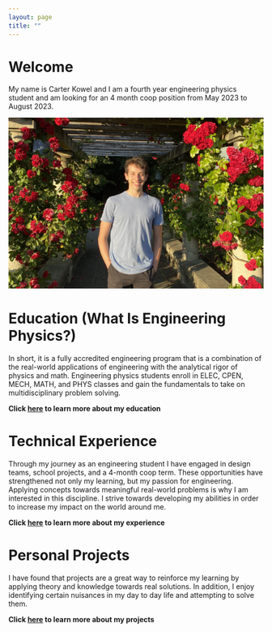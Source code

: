 ```yaml
---
layout: page
title: ""
---
```


  # Welcome  

  My name is Carter Kowel and I am a fourth year engineering physics student and am looking for an 4 month coop position from May 2023 to August 2023.

  ![rs](https://raw.githubusercontent.com/carterkowel/carterkowel.github.io/master/assets/images/IMG-2436.jpg)  

  # Education (What Is Engineering Physics?)  
  In short, it is a fully accredited engineering program that is a combination of the real-world applications of engineering with the analytical rigor of physics and math.
  Engineering physics students enroll in ELEC, CPEN, MECH, MATH, and PHYS classes and gain the fundamentals to take on multidisciplinary problem solving.  

**Click [here](education.md) to learn more about my education**

# Technical Experience  
Through my journey as an engineering student I have engaged in design teams, school projects, and a 4-month coop term. These opportunities have strengthened not only my learning, but my passion for engineering. Applying concepts towards meaningful real-world problems is why I am interested in this discipline. I strive towards developing my abilities in order to increase my impact on the world around me.   

**Click [here](experience.md) to learn more about my experience**


# Personal Projects  
I have found that projects are a great way to reinforce my learning by applying theory and knowledge towards real solutions. In addition, I enjoy identifying certain nuisances in my day to day life and attempting to solve them.

**Click [here](projects.md) to learn more about my projects**
